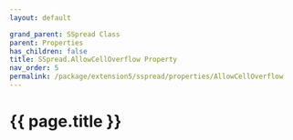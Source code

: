 ```yaml
---
layout: default

grand_parent: SSpread Class
parent: Properties
has_children: false
title: SSpread.AllowCellOverflow Property
nav_order: 5
permalink: /package/extension5/sspread/properties/AllowCellOverflow
---
```

# {{ page.title }}
